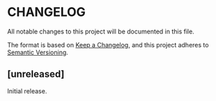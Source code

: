 # CHANGELOG

All notable changes to this project will be documented in this file.

The format is based on [Keep a Changelog][1],
and this project adheres to [Semantic Versioning][2].


## [unreleased] 

Initial release.


[1]: <https://keepachangelog.com>
[2]: <https://semver.org>